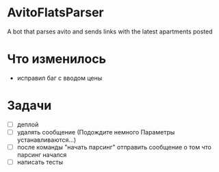# AvitoFlatsParser
A bot that parses avito and sends links with the latest apartments posted

# Что изменилось
- исправил баг с вводом цены

# Задачи
- [ ] деплой
- [ ] удалять сообщение (Подождите немного Параметры устанавливаются...) 
- [ ] после команды "начать парсинг" отправить сообщение о том что парсинг начался 
- [ ] написать тесты